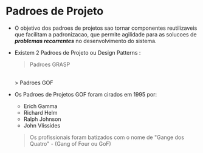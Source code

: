 # Padroes de Projeto
- O objetivo dos padroes de projetos sao tornar componentes reutilizaveis que facilitam a padronizacao, que permite agilidade para as solucoes de ***problemas recorrentes*** no desenvolvimento do sistema.
- Existem 2 Padroes de Projeto ou Design Patterns :
    > Padroes GRASP
    <br>
    > Padroes GOF
    <br>

- Os Padroes de Projetos GOF foram cirados em 1995 por:
    - Erich Gamma
    - Richard Helm
    - Ralph Johnson
    - John Vlissides
    > Os profissionais foram batizados com o nome de "Gange dos Quatro" - (Gang of Four ou GoF)
